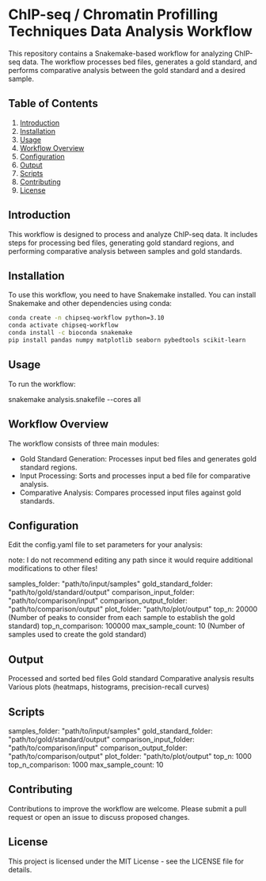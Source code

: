 # ChIP-seq / Chromatin Profilling Techniques Data Analysis Workflow

This repository contains a Snakemake-based workflow for analyzing ChIP-seq data. The workflow processes bed files, generates a gold standard, and performs comparative analysis between the gold standard and a desired sample.

## Table of Contents

1. [Introduction](#introduction)
2. [Installation](#installation)
3. [Usage](#usage)
4. [Workflow Overview](#workflow-overview)
5. [Configuration](#configuration)
6. [Output](#output)
7. [Scripts](#scripts)
8. [Contributing](#contributing)
9. [License](#license)

## Introduction

This workflow is designed to process and analyze ChIP-seq data. It includes steps for processing bed files, generating gold standard regions, and performing comparative analysis between samples and gold standards.

## Installation

To use this workflow, you need to have Snakemake installed. You can install Snakemake and other dependencies using conda:

```bash
conda create -n chipseq-workflow python=3.10
conda activate chipseq-workflow
conda install -c bioconda snakemake
pip install pandas numpy matplotlib seaborn pybedtools scikit-learn
```

## Usage

To run the workflow:

snakemake analysis.snakefile --cores all

## Workflow Overview

The workflow consists of three main modules:

- Gold Standard Generation: Processes input bed files and generates gold standard regions.
- Input Processing: Sorts and processes input a bed file for comparative analysis.
- Comparative Analysis: Compares processed input files against gold standards.

## Configuration

Edit the config.yaml file to set parameters for your analysis:

note: I do not recommend editing any path since it would require additional modifications to other files!

samples_folder: "path/to/input/samples"
gold_standard_folder: "path/to/gold/standard/output"
comparison_input_folder: "path/to/comparison/input"
comparison_output_folder: "path/to/comparison/output"
plot_folder: "path/to/plot/output"
top_n: 20000 (Number of peaks to consider from each sample to establish the gold standard)
top_n_comparison: 100000
max_sample_count: 10 (Number of samples used to create the gold standard)

## Output

Processed and sorted bed files
Gold standard
Comparative analysis results
Various plots (heatmaps, histograms, precision-recall curves)

## Scripts

samples_folder: "path/to/input/samples"
gold_standard_folder: "path/to/gold/standard/output"
comparison_input_folder: "path/to/comparison/input"
comparison_output_folder: "path/to/comparison/output"
plot_folder: "path/to/plot/output"
top_n: 1000 
top_n_comparison: 1000
max_sample_count: 10

## Contributing

Contributions to improve the workflow are welcome. Please submit a pull request or open an issue to discuss proposed changes.

## License

This project is licensed under the MIT License - see the LICENSE file for details.
